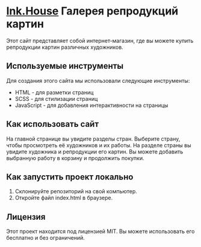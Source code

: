 # [Ink.House](https://artyomusov.github.io/ink.house/)  Галерея репродукций картин

Этот сайт представляет собой интернет-магазин, где вы можете купить репродукции картин различных художников.

## Используемые инструменты

Для создания этого сайта мы использовали следующие инструменты:

- HTML - для разметки страниц
- SCSS - для стилизации страниц
- JavaScript - для добавления интерактивности на страницы

## Как использовать сайт

На главной странице вы увидите разделы стран.
Выберите страну, чтобы просмотреть её художников и их работы.
На разделе страны вы увидите художника и репродукции его картин.
Вы можете добавить выбранную работу в корзину и продолжить покупки.

## Как запустить проект локально

1. Склонируйте репозиторий на свой компьютер.
2. Откройте файл index.html в браузере.

## Лицензия

Этот проект находится под лицензией MIT. Вы можете использовать его бесплатно и без ограничений.
